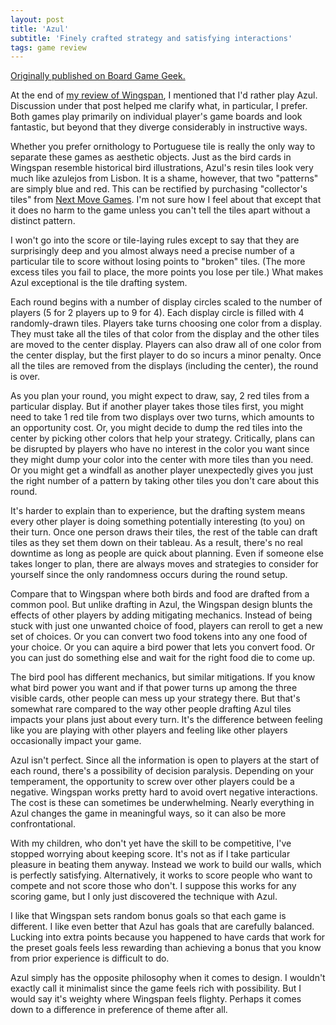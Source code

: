 ```yaml
---
layout: post
title: 'Azul'
subtitle: 'Finely crafted strategy and satisfying interactions'
tags: game review
---
```


[Originally published on Board Game
Geek.](https://boardgamegeek.com/thread/2342707)


At the end of <a  href="https://boardgamegeek.com/thread/2338760/best-if-played-quickly"   >my review of Wingspan</a>, I mentioned that I'd rather play Azul. Discussion under that post helped me clarify what, in particular, I prefer. Both games play primarily on individual player's game boards and look fantastic, but beyond that they diverge considerably in instructive ways.

Whether you prefer ornithology to Portuguese tile is really the only way to separate these games as aesthetic objects. Just as the bird cards in Wingspan resemble historical bird illustrations, Azul's resin tiles look very much like azulejos from Lisbon. It is a shame, however, that two "patterns" are simply blue and red. This can be rectified by purchasing "collector's tiles" from <a  href="https://boardgamegeek.com/boardgamepublisher/38363/next-move-games"   >Next Move Games</a>. I'm not sure how I feel about that except that it does no harm to the game unless you can't tell the tiles apart without a distinct pattern.

I won't go into the score or tile-laying rules except to say that they are surprisingly deep and you almost always need a precise number of a particular tile to score without losing points to "broken" tiles. (The more excess tiles you fail to place, the more points you lose per tile.) What makes Azul exceptional is the tile drafting system. 

Each round begins with a number of display circles scaled to the number of players (5 for 2 players up to 9 for 4). Each display circle is filled with 4 randomly-drawn tiles. Players take turns choosing one color from a display. They must take all the tiles of that color from the display and the other tiles are moved to the center display. Players can also draw all of one color from the center display, but the first player to do so incurs a minor penalty. Once all the tiles are removed from the displays (including the center), the round is over.

As you plan your round, you might expect to draw, say, 2 red tiles from a particular display. But if another player takes those tiles first, you might need to take 1 red tile from two displays over two turns, which amounts to an opportunity cost. Or, you might decide to dump the red tiles into the center by picking other colors that help your strategy. Critically, plans can be disrupted by players who have no interest in the color you want since they might dump your color into the center with more tiles than you need. Or you might get a windfall as another player unexpectedly gives you just the right number of a pattern by taking other tiles you don't care about this round.

It's harder to explain than to experience, but the drafting system means every other player is doing something potentially interesting (to you) on their turn. Once one person draws their tiles, the rest of the table can draft tiles as they set them down on their tableau. As a result, there's no real downtime as long as people are quick about planning. Even if someone else takes longer to plan, there are always moves and strategies to consider for yourself since the only randomness occurs during the round setup.

Compare that to Wingspan where both birds and food are drafted from a common pool. But unlike drafting in Azul, the Wingspan design blunts the effects of other players by adding mitigating mechanics. Instead of being stuck with just one unwanted choice of food, players can reroll to get a new set of choices. Or you can convert two food tokens into any one food of your choice. Or you can aquire a bird power that lets you convert food. Or you can just do something else and wait for the right food die to come up.

The bird pool has different mechanics, but similar mitigations. If you know what bird power you want and if that power turns up among the three visible cards, other people can mess up your strategy there. But that's somewhat rare compared to the way other people drafting Azul tiles impacts your plans just about every turn. It's the difference between feeling like you are playing with other players and feeling like other players occasionally impact your game. 

Azul isn't perfect. Since all the information is open to players at the start of each round, there's a possibility of decision paralysis. Depending on your temperament, the opportunity to screw over other players could be a negative. Wingspan works pretty hard to avoid overt negative interactions. The cost is these can sometimes be underwhelming. Nearly everything in Azul changes the game in meaningful ways, so it can also be more confrontational.

With my children, who don't yet have the skill to be competitive, I've stopped worrying about keeping score. It's not as if I take particular pleasure in beating them anyway. Instead we work to build our walls, which is perfectly satisfying. Alternatively, it works to score people who want to compete and not score those who don't. I suppose this works for any scoring game, but I only just discovered the technique with Azul. 

I like that Wingspan sets random bonus goals so that each game is different. I like even better that Azul has goals that are carefully balanced. Lucking into extra points because you happened to have cards that work for the preset goals feels less rewarding than achieving a bonus that you know from prior experience is difficult to do.

Azul simply has the opposite philosophy when it comes to design. I wouldn't exactly call it minimalist since the game feels rich with possibility. But I would say it's weighty where Wingspan feels flighty. Perhaps it comes down to a difference in preference of theme after all. 
